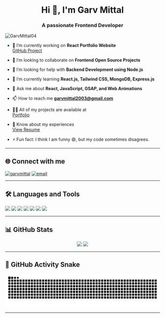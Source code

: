 <h1 align="center">Hi 👋, I'm Garv Mittal</h1>
<h3 align="center">A passionate Frontend Developer</h3>

<p align="left"> <img src="https://komarev.com/ghpvc/?username=GarvMittal04&label=Profile%20views&color=0e75b6&style=flat" alt="GarvMittal04" /> </p>

- 🔭 I’m currently working on **React Portfolio Website**   
  [GitHub Project](https://github.com/GarvMittal04/Garv-Portfolio.git)

- 👯 I’m looking to collaborate on **Frontend Open Source Projects**

- 🤝 I’m looking for help with **Backend Development using Node.js**

- 🌱 I’m currently learning **React.js, Tailwind CSS, MongoDB, Express.js**

- 💬 Ask me about **React, JavaScript, GSAP, and Web Animations**

- 📫 How to reach me **garvmittal2003@gmail.com**

- 👨‍💻 All of my projects are available at  
  [Portfolio](https://garvportfoliowebsite.vercel.app/)



- 📄 Know about my experiences  
  [View Resume](https://drive.google.com/file/d/10qeIy3y9ee8-pYvuaeRFIydS6lhF85uo/view?usp=sharing)

- ⚡ Fun fact: I think I am funny 😄, but my code sometimes disagrees.

---

## 🌐 Connect with me
<p align="left">
<a href="https://linkedin.com/in/garv-mittal-536059241" target="blank"><img align="center" src="https://img.shields.io/badge/-LinkedIn-blue?logo=linkedin&style=for-the-badge" alt="garvmittal" /></a>
<a href="mailto:garvmittal2003@gmail.com" target="blank"><img align="center" src="https://img.shields.io/badge/-Gmail-red?logo=gmail&style=for-the-badge" alt="email" /></a>
</p>

---

## 🛠️ Languages and Tools
<p align="left">
  <img src="https://cdn.jsdelivr.net/gh/devicons/devicon/icons/html5/html5-original.svg" height="30" />
  <img src="https://cdn.jsdelivr.net/gh/devicons/devicon/icons/css3/css3-original.svg" height="30" />
  <img src="https://cdn.jsdelivr.net/gh/devicons/devicon/icons/javascript/javascript-original.svg" height="30" />
  <img src="https://cdn.jsdelivr.net/gh/devicons/devicon/icons/react/react-original.svg" height="30" />
  <img src="https://cdn.jsdelivr.net/gh/devicons/devicon/icons/python/python-original.svg" height="30" />
  <img src="https://cdn.jsdelivr.net/gh/devicons/devicon/icons/c/c-original.svg" height="30" />
  <img src="https://cdn.jsdelivr.net/gh/devicons/devicon/icons/cplusplus/cplusplus-original.svg" height="30" />
</p>

---

## 📊 GitHub Stats
<div align="center">
  <img src="https://github-readme-stats.vercel.app/api?username=GarvMittal04&show_icons=true&theme=dracula" height="150"/>
  <img src="https://github-readme-stats.vercel.app/api/top-langs/?username=GarvMittal04&layout=compact&theme=dracula" height="150"/>
</div>

---

## 🐍 GitHub Activity Snake
<img src="https://github.com/GarvMittal04/GarvMittal04/blob/output/snake.svg" alt="Snake animation" />

---
